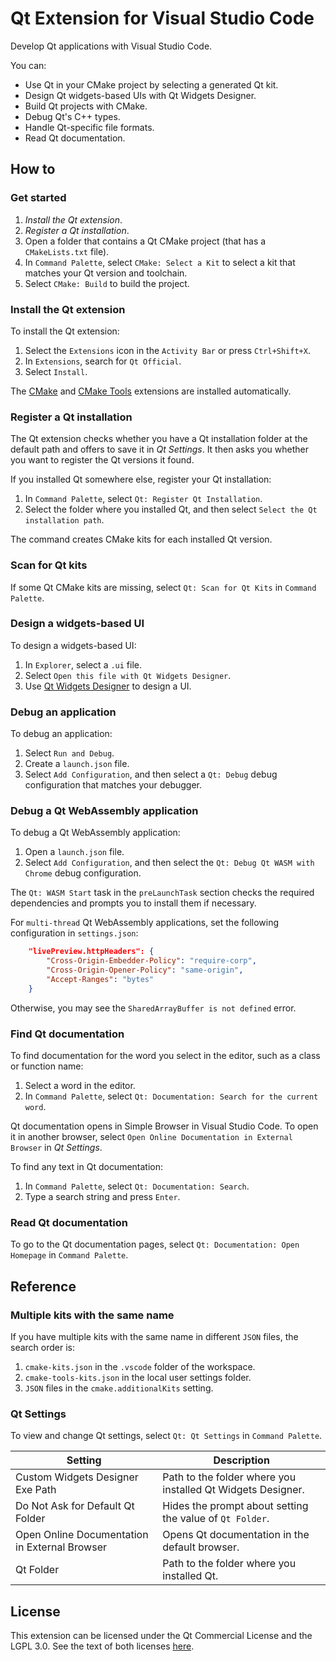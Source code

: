 # Qt Extension for Visual Studio Code

Develop Qt applications with Visual Studio Code.

You can:

- Use Qt in your CMake project by selecting a generated Qt kit.
- Design Qt widgets-based UIs with Qt Widgets Designer.
- Build Qt projects with CMake.
- Debug Qt's C++ types.
- Handle Qt-specific file formats.
- Read Qt documentation.

## How to

### Get started

1. _Install the Qt extension_.
1. _Register a Qt installation_.
1. Open a folder that contains a Qt CMake project (that has a `CMakeLists.txt`
   file).
1. In `Command Palette`, select `CMake: Select a Kit` to select a kit that
   matches your Qt version and toolchain.
1. Select `CMake: Build` to build the project.

### Install the Qt extension

To install the Qt extension:

1. Select the `Extensions` icon in the `Activity Bar` or press `Ctrl+Shift+X`.
1. In `Extensions`, search for `Qt Official`.
1. Select `Install`.

The [CMake](https://github.com/twxs/vs.language.cmake) and
[CMake Tools](https://github.com/microsoft/vscode-cmake-tools)
extensions are installed automatically.

### Register a Qt installation

The Qt extension checks whether you have a Qt installation folder at the default
path and offers to save it in _Qt Settings_. It then asks you whether you want to
register the Qt versions it found.

If you installed Qt somewhere else, register your Qt installation:

1. In `Command Palette`, select `Qt: Register Qt Installation`.
1. Select the folder where you installed Qt, and then select
   `Select the Qt installation path`.

The command creates CMake kits for each installed Qt version.

### Scan for Qt kits

If some Qt CMake kits are missing, select `Qt: Scan for Qt Kits` in
`Command Palette`.

### Design a widgets-based UI

To design a widgets-based UI:

1. In `Explorer`, select a `.ui` file.
1. Select `Open this file with Qt Widgets Designer`.
1. Use [Qt Widgets Designer](https://doc.qt.io/qt-6/qtdesigner-manual.html)
   to design a UI.

### Debug an application

To debug an application:

1. Select `Run and Debug`.
1. Create a `launch.json` file.
1. Select `Add Configuration`, and then select a `Qt: Debug` debug
   configuration that matches your debugger.

### Debug a Qt WebAssembly application

To debug a Qt WebAssembly application:

1. Open a `launch.json` file.
1. Select `Add Configuration`, and then select the
   `Qt: Debug Qt WASM with Chrome` debug configuration.

The `Qt: WASM Start` task in the `preLaunchTask` section checks the required
dependencies and prompts you to install them if necessary.

For `multi-thread` Qt WebAssembly applications, set the following
configuration in `settings.json`:

```json
    "livePreview.httpHeaders": {
        "Cross-Origin-Embedder-Policy": "require-corp",
        "Cross-Origin-Opener-Policy": "same-origin",
        "Accept-Ranges": "bytes"
    }
```

Otherwise, you may see the `SharedArrayBuffer is not defined` error.

### Find Qt documentation

To find documentation for the word you select in the editor, such as a class or
function name:

1. Select a word in the editor.
1. In `Command Palette`, select `Qt: Documentation: Search for the current word`.

Qt documentation opens in Simple Browser in Visual Studio Code. To open it
in another browser, select `Open Online Documentation in External Browser` in
_Qt Settings_.

To find any text in Qt documentation:

1. In `Command Palette`, select `Qt: Documentation: Search`.
1. Type a search string and press `Enter`.

### Read Qt documentation

To go to the Qt documentation pages, select `Qt: Documentation: Open Homepage`
in `Command Palette`.

## Reference

### Multiple kits with the same name

If you have multiple kits with the same name in different `JSON` files, the
search order is:

1. `cmake-kits.json` in the `.vscode` folder of the workspace.
1. `cmake-tools-kits.json` in the local user settings folder.
1. `JSON` files in the `cmake.additionalKits` setting.

### Qt Settings

To view and change Qt settings, select `Qt: Qt Settings` in `Command Palette`.

Setting | Description
------- | -----------
Custom Widgets Designer Exe Path | Path to the folder where you installed Qt Widgets Designer.
Do Not Ask for Default Qt Folder | Hides the prompt about setting the value of `Qt Folder`.
Open Online Documentation in External Browser | Opens Qt documentation in the default browser.
Qt Folder | Path to the folder where you installed Qt.

## License

This extension can be licensed under the Qt Commercial License and the
LGPL 3.0. See the text of both licenses [here](LICENSE).
